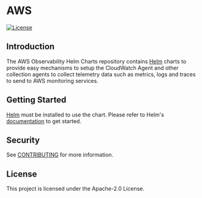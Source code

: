 # AWS 
[![License](https://img.shields.io/badge/License-Apache%202.0-blue.svg)](https://opensource.org/licenses/Apache-2.0)

## Introduction
The AWS Observability Helm Charts repository contains [Helm](https://helm.sh/) charts to provide easy mechanisms to setup the CloudWatch Agent and other collection agents to collect telemetry data such as metrics, logs and traces to send to AWS monitoring services.
## Getting Started

[Helm](https://helm.sh/) must be installed to use the chart. Please refer to Helm's [documentation](https://helm.sh/docs/) to get started.

## Security

See [CONTRIBUTING](CONTRIBUTING.md#security-issue-notifications) for more information.

## License

This project is licensed under the Apache-2.0 License.

